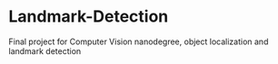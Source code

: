 # Landmark-Detection
Final project for Computer Vision nanodegree, object localization and landmark detection
